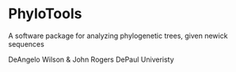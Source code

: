 # PhyloTools
A software package for analyzing phylogenetic trees, given newick sequences


DeAngelo Wilson & John Rogers
DePaul Univeristy
